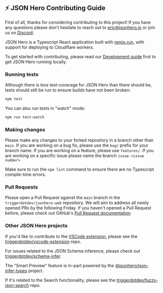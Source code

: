 ## ⚡️ JSON Hero Contributing Guide

First of all, thanks for considering contributing to this project! If you have any questions please don't hesitate to reach out to [eric@jsonhero.io](mailto:eric@jsonhero.io) or join us on [Discord](https://discord.gg/ZQq6Had5nP).

JSON Hero is a Typescript React application built with [remix.run](https://remix.run), with support for deploying to Cloudflare workers.

To get started with contributing, please read our [Development guide](https://github.com/triggerdotdev/jsonhero-web/blob/main/DEVELOPMENT.md) first to get JSON Hero running locally.

### Running tests

Although there is less test-coverage for JSON Hero than there should be, tests should still be run to ensure builds have not been broken:

```bash
npm test
```

You can also run tests in "watch" mode:

```bash
npm run test:watch
```

### Making changes

Please make any changes to your forked repository in a branch other than `main`. If you are working on a bug fix, please use the `bug/` prefix for your branch name. If you are working on a feature, please use `features/`. If you are working on a specific issue please name the branch `issue-<issue number>`

Make sure to run the `npm lint` command to ensure there are no Typescript compile-time errors.

### Pull Requests

Please open a Pull Request against the `main` branch in the `triggerdotdev/jsonhero-web` repository. We will aim to address all newly opened PRs by the following Friday. If you haven't opened a Pull Request before, please check out GitHub's [Pull Request documentation](https://docs.github.com/en/pull-requests/collaborating-with-pull-requests)

### Other JSON Hero projects

If you'd like to contribute to the [VSCode extension](https://marketplace.visualstudio.com/items?itemName=JSONHero.jsonhero-vscode), please see the [triggerdotdev/vscode-extension](https://github.com/triggerdotdev/vscode-extension) repo.

For issues related to the JSON Schema inference, please check out [triggerdotdev/schema-infer](https://github.com/triggerdotdev/schema-infer).

The "Smart Preview" feature is in-part powered by the [@jsonhero/json-infer-types](https://github.com/triggerdotdev/json-infer-types) project.

If it's related to the Search functionality, please see the [triggerdotdev/fuzzy-json-search](https://github.com/triggerdotdev/fuzzy-json-search) repo.
